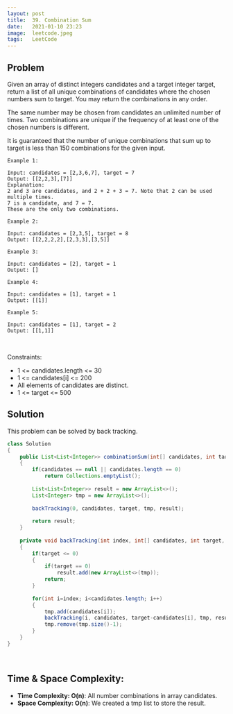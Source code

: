```yaml
---
layout: post 
title:  39. Combination Sum
date:   2021-01-10 23:23
image:  leetcode.jpeg
tags:   LeetCode
---
```


## Problem

Given an array of distinct integers candidates and a target integer target, return a list of all unique combinations of candidates where the chosen numbers sum to target. You may return the combinations in any order.

The same number may be chosen from candidates an unlimited number of times. Two combinations are unique if the frequency of at least one of the chosen numbers is different.

It is guaranteed that the number of unique combinations that sum up to target is less than 150 combinations for the given input.

```
Example 1:

Input: candidates = [2,3,6,7], target = 7
Output: [[2,2,3],[7]]
Explanation:
2 and 3 are candidates, and 2 + 2 + 3 = 7. Note that 2 can be used multiple times.
7 is a candidate, and 7 = 7.
These are the only two combinations.

Example 2:

Input: candidates = [2,3,5], target = 8
Output: [[2,2,2,2],[2,3,3],[3,5]]

Example 3:

Input: candidates = [2], target = 1
Output: []

Example 4:

Input: candidates = [1], target = 1
Output: [[1]]

Example 5:

Input: candidates = [1], target = 2
Output: [[1,1]]
```

<!-- Line breaks -->
<br/>

Constraints:

* 1 <= candidates.length <= 30
* 1 <= candidates[i] <= 200
* All elements of candidates are distinct.
* 1 <= target <= 500

## Solution

This problem can be solved by back tracking.

```java
class Solution 
{
    public List<List<Integer>> combinationSum(int[] candidates, int target) 
    {
        if(candidates == null || candidates.length == 0)
            return Collections.emptyList();
        
        List<List<Integer>> result = new ArrayList<>();
        List<Integer> tmp = new ArrayList<>();
        
        backTracking(0, candidates, target, tmp, result);
        
        return result;
    }
    
    private void backTracking(int index, int[] candidates, int target, List<Integer> tmp, List<List<Integer>> result)
    {
        if(target <= 0)
        {
            if(target == 0)
                result.add(new ArrayList<>(tmp));
            return;
        }
        
        for(int i=index; i<candidates.length; i++)
        {
            tmp.add(candidates[i]);
            backTracking(i, candidates, target-candidates[i], tmp, result);
            tmp.remove(tmp.size()-1);
        }
    }
}
```

<!-- Line breaks -->
<br />

## Time & Space Complexity:

* **Time Complexity: O(n)**: All number combinations in array candidates.
* **Space Complexity: O(n)**: We created a tmp list to store the result. 